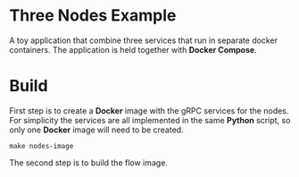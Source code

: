 # Three Nodes Example

A toy application that combine three services that run in separate docker containers. 
The application is held together with **Docker Compose**.

# Build

First step is to create a **Docker** image with the gRPC services for the nodes. For simplicity the services are all implemented in the same **Python** script, so only one **Docker** image will need to be created.

```
make nodes-image
```

The second step is to build the flow image.



